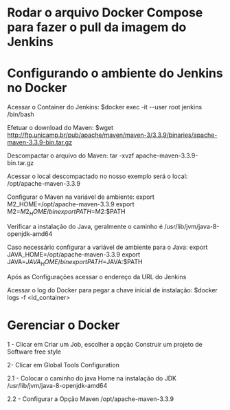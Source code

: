 # Rodar o arquivo Docker Compose para fazer o pull da imagem do Jenkins

# Configurando o ambiente do Jenkins no Docker

Acessar o Container do Jenkins: 
$docker exec -it --user root jenkins /bin/bash

Efetuar o download do Maven:
$wget http://ftp.unicamp.br/pub/apache/maven/maven-3/3.3.9/binaries/apache-maven-3.3.9-bin.tar.gz

Descompactar o arquivo do Maven:
tar -xvzf apache-maven-3.3.9-bin.tar.gz

Acessar o local descompactado no nosso exemplo será o local:
/opt/apache-maven-3.3.9

Configurar o Maven na variável de ambiente:
export M2_HOME=/opt/apache-maven-3.3.9 
export M2=$M2_HOME/bin
export PATH=$M2:$PATH

Verificar a instalação do Java, geralmente o caminho é /usr/lib/jvm/java-8-openjdk-amd64

Caso necessário configurar a variável de ambiente para o Java:
export JAVA_HOME=/opt/apache-maven-3.3.9 
export JAVA=$JAVA_HOME/bin
export PATH=$JAVA:$PATH

Após as Configurações acessar o endereço da URL do Jenkins

Acessar o log do Docker para pegar a chave inicial de instalação:
$docker logs -f <id_container>

# Gerenciar o Docker

1 - Clicar em Criar um Job, escolher a opção Construir um projeto de Software free style

2- Clicar em Global Tools Configuration

2.1 - Colocar o caminho do java Home na instalação do JDK /usr/lib/jvm/java-8-openjdk-amd64

2.2 - Configurar a Opção Maven	/opt/apache-maven-3.3.9
